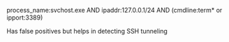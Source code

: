 process_name:svchost.exe AND ipaddr:127.0.0.1/24 AND (cmdline:term* or ipport:3389)

Has false positives but helps in detecting SSH tunneling
